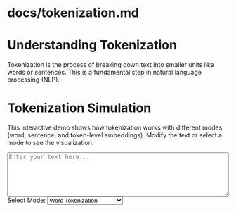 # docs/tokenization.md

# Understanding Tokenization
Tokenization is the process of breaking down text into smaller units like words or sentences. This is a fundamental step in natural language processing (NLP).

# Tokenization Simulation

This interactive demo shows how tokenization works with different modes (word, sentence, and token-level embeddings). Modify the text or select a mode to see the visualization.

<div>
  <textarea id="inputText" style="width: 100%; height: 100px;" placeholder="Enter your text here..."></textarea>
  <label for="tokenizationMode">Select Mode:</label>
  <select id="tokenizationMode" onchange="updateVisualizations()" style="margin-bottom: 10px;">
    <option value="word">Word Tokenization</option>
    <option value="sentence">Sentence Tokenization</option>
    <option value="token">Token-Level Embeddings</option>
  </select>
  <div id="visualizations" style="display: flex; flex-wrap: wrap; gap: 20px;">
    <div id="barChart" style="flex: 1; min-width: 300px; height: 400px;"></div>
    <div id="scatterPlot" style="flex: 1; min-width: 300px; height: 400px;"></div>
  </div>
</div>

<script src="https://cdn.plot.ly/plotly-2.16.1.min.js"></script>
<script>
  function tokenize(text, mode) {
    if (mode === "word") {
      return text.split(/\s+/);
    } else if (mode === "sentence") {
      return text.match(/[^.!?]+[.!?]/g) || [text];
    } else if (mode === "token") {
      // Simulated tokenization into smaller subwords/tokens
      return text.split(/\b/);
    }
  }

  function generateEmbeddings(tokens) {
    // Simulate random embeddings for visualization
    return tokens.map(() => [Math.random() * 10, Math.random() * 10]);
  }

  function updateVisualizations() {
    const text = document.getElementById("inputText").value || "Enter some text to tokenize.";
    const mode = document.getElementById("tokenizationMode").value;

    const tokens = tokenize(text, mode);
    const embeddings = generateEmbeddings(tokens);

    // Bar Chart: Token lengths or IDs
    const barData = [
      {
        x: tokens.map((_, i) => i + 1),
        y: tokens.map(token => token.length),
        type: "bar",
        text: tokens,
        hoverinfo: "text",
        name: "Token Lengths",
      },
    ];
    const barLayout = {
      title: `${mode.charAt(0).toUpperCase() + mode.slice(1)} Tokenization`,
      xaxis: { title: "Token Index" },
      yaxis: { title: "Length / ID" },
    };
    Plotly.newPlot("barChart", barData, barLayout);

    // Scatter Plot: Embeddings
    const scatterData = [
      {
        x: embeddings.map(e => e[0]),
        y: embeddings.map(e => e[1]),
        mode: "markers+text",
        text: tokens,
        textposition: "top center",
        marker: { size: 10 },
      },
    ];
    const scatterLayout = {
      title: `${mode.charAt(0).toUpperCase() + mode.slice(1)} Embeddings`,
      xaxis: { title: "Embedding Dimension 1" },
      yaxis: { title: "Embedding Dimension 2" },
    };
    Plotly.newPlot("scatterPlot", scatterData, scatterLayout);
  }

  // Initial Visualization
  document.addEventListener("DOMContentLoaded", updateVisualizations);
</script>
